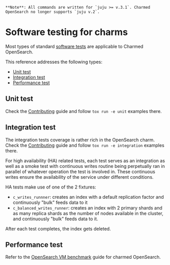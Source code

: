 
```{note}
**Note**: All commands are written for `juju >= v.3.1`. Charmed OpenSearch no longer supports `juju v.2`.
```

# Software testing for charms

Most types of standard [software tests](https://en.wikipedia.org/wiki/Software_testing) are applicable to Charmed OpenSearch.

This reference addresses the following types:
* [Unit test](#unit-test)
* [Integration test](#integration-test)
* [Performance test](#performance-test)

## Unit test
Check the [Contributing](https://github.com/canonical/opensearch-operator/blob/main/CONTRIBUTING.md#testing) guide and follow `tox run -e unit` examples there.

## Integration test
The integration tests coverage is rather rich in the OpenSearch charm. Check the [Contributing](https://github.com/canonical/opensearch-operator/blob/main/CONTRIBUTING.md#testing) guide and follow `tox run -e integration` examples there.

For high availability (HA) related tests, each test serves as an integration as well as a smoke test with continuous writes routine being perpetually ran in parallel of whatever operation the test is involved in. 
These continuous writes ensure the availability of the service under different conditions. 

HA tests make use of one of the 2 fixtures:
-  `c_writes_runnner`: creates an index with a default replication factor and continuously "bulk" feeds data to it 
- `c_balanced_writes_runner`: creates an index with 2 primary shards and as many replica shards as the number of nodes available in the cluster,  and continuously "bulk" feeds data to it.

After each test completes, the index gets deleted. 

## Performance test
Refer to the [OpenSearch VM benchmark](https://discourse.charmhub.io/t/load-testing-for-charmed-opensearch/13987) guide for charmed OpenSearch.

